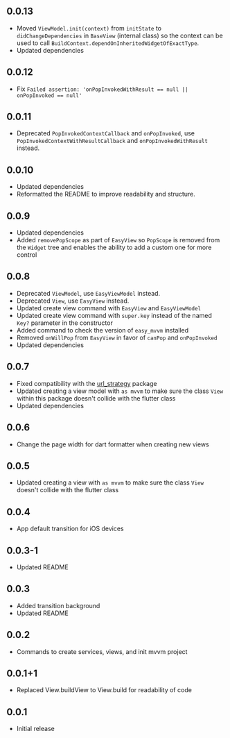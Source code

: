 ## 0.0.13

* Moved `ViewModel.init(context)` from `initState` to `didChangeDependencies` in `BaseView` (internal class) so the context can be used to call `BuildContext.dependOnInheritedWidgetOfExactType`.
* Updated dependencies

## 0.0.12

* Fix `Failed assertion: 'onPopInvokedWithResult == null || onPopInvoked == null'`

## 0.0.11

* Deprecated `PopInvokedContextCallback` and `onPopInvoked`, use `PopInvokedContextWithResultCallback` and `onPopInvokedWithResult` instead.

## 0.0.10

* Updated dependencies
* Reformatted the README to improve readability and structure.

## 0.0.9

* Updated dependencies
* Added `removePopScope` as part of `EasyView` so `PopScope` is removed from the `Widget` tree and enables the ability to add a custom one for more control

## 0.0.8

* Deprecated `ViewModel`, use `EasyViewModel` instead.
* Deprecated `View`, use `EasyView` instead.
* Updated create view command with `EasyView` and `EasyViewModel`
* Updated create view command with `super.key` instead of the named `Key?` parameter in the constructor
* Added command to check the version of `easy_mvvm` installed
* Removed `onWillPop` from `EasyView` in favor of `canPop` and `onPopInvoked`
* Updated dependencies

## 0.0.7

* Fixed compatibility with the [url_strategy](https://pub.dev/packages/url_strategy) package
* Updated creating a view model with `as mvvm` to make sure the class `View` within this package doesn't collide with the flutter class
* Updated dependencies

## 0.0.6

* Change the page width for dart formatter when creating new views

## 0.0.5

* Updated creating a view with `as mvvm` to make sure the class `View` doesn't collide with the flutter class

## 0.0.4

* App default transition for iOS devices

## 0.0.3-1

* Updated README

## 0.0.3

* Added transition background
* Updated README

## 0.0.2

* Commands to create services, views, and init mvvm project

## 0.0.1+1

* Replaced View.buildView to View.build for readability of code

## 0.0.1

* Initial release